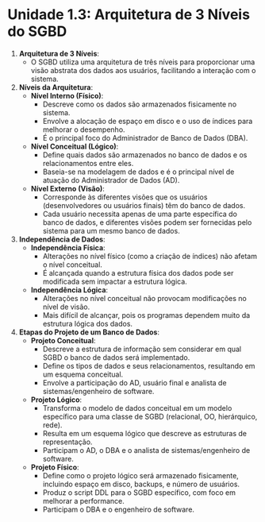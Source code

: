 # Unidade 1.3: Arquitetura de 3 Níveis do SGBD

1. **Arquitetura de 3 Níveis**:
    - O SGBD utiliza uma arquitetura de três níveis para proporcionar uma visão abstrata dos dados aos usuários, facilitando a interação com o sistema.
2. **Níveis da Arquitetura**:
    - **Nível Interno (Físico)**:
        - Descreve como os dados são armazenados fisicamente no sistema.
        - Envolve a alocação de espaço em disco e o uso de índices para melhorar o desempenho.
        - É o principal foco do Administrador de Banco de Dados (DBA).
    - **Nível Conceitual (Lógico)**:
        - Define quais dados são armazenados no banco de dados e os relacionamentos entre eles.
        - Baseia-se na modelagem de dados e é o principal nível de atuação do Administrador de Dados (AD).
    - **Nível Externo (Visão)**:
        - Corresponde às diferentes visões que os usuários (desenvolvedores ou usuários finais) têm do banco de dados.
        - Cada usuário necessita apenas de uma parte específica do banco de dados, e diferentes visões podem ser fornecidas pelo sistema para um mesmo banco de dados.
3. **Independência de Dados**:
    - **Independência Física**:
        - Alterações no nível físico (como a criação de índices) não afetam o nível conceitual.
        - É alcançada quando a estrutura física dos dados pode ser modificada sem impactar a estrutura lógica.
    - **Independência Lógica**:
        - Alterações no nível conceitual não provocam modificações no nível de visão.
        - Mais difícil de alcançar, pois os programas dependem muito da estrutura lógica dos dados.
4. **Etapas do Projeto de um Banco de Dados**:
    - **Projeto Conceitual**:
        - Descreve a estrutura de informação sem considerar em qual SGBD o banco de dados será implementado.
        - Define os tipos de dados e seus relacionamentos, resultando em um esquema conceitual.
        - Envolve a participação do AD, usuário final e analista de sistemas/engenheiro de software.
    - **Projeto Lógico**:
        - Transforma o modelo de dados conceitual em um modelo específico para uma classe de SGBD (relacional, OO, hierárquico, rede).
        - Resulta em um esquema lógico que descreve as estruturas de representação.
        - Participam o AD, o DBA e o analista de sistemas/engenheiro de software.
    - **Projeto Físico**:
        - Define como o projeto lógico será armazenado fisicamente, incluindo espaço em disco, backups, e número de usuários.
        - Produz o script DDL para o SGBD específico, com foco em melhorar a performance.
        - Participam o DBA e o engenheiro de software.